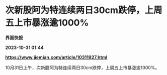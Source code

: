 # 次新股阿为特连续两日30cm跌停，上周五上市暴涨逾1000%
**界面快报**

**2023-10-31 01:44**

**https://www.jiemian.com/article/10311927.html**

10月31日上午，次新股阿为特连续两日30cm跌停，上周五上市暴涨逾1000%。